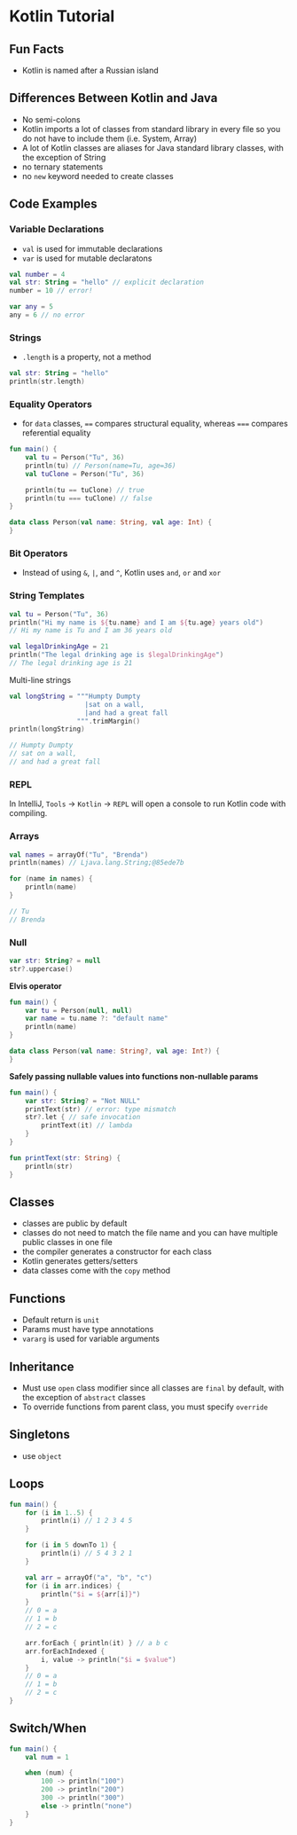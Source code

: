 # Kotlin Tutorial

## Fun Facts

-   Kotlin is named after a Russian island

## Differences Between Kotlin and Java

-   No semi-colons
-   Kotlin imports a lot of classes from standard library in every file so you do not have to include them (i.e. System, Array)
-   A lot of Kotlin classes are aliases for Java standard library classes, with the exception of String
-   no ternary statements
-   no `new` keyword needed to create classes

## Code Examples

### Variable Declarations

-   `val` is used for immutable declarations
-   `var` is used for mutable declaratons

```kt
val number = 4
val str: String = "hello" // explicit declaration
number = 10 // error!

var any = 5
any = 6 // no error
```

### Strings

-   `.length` is a property, not a method

```kt
val str: String = "hello"
println(str.length)
```

### Equality Operators

-   for `data` classes, `==` compares structural equality, whereas `===` compares referential equality

```kt
fun main() {
    val tu = Person("Tu", 36)
    println(tu) // Person(name=Tu, age=36)
    val tuClone = Person("Tu", 36)

    println(tu == tuClone) // true
    println(tu === tuClone) // false
}

data class Person(val name: String, val age: Int) {
}
```

### Bit Operators

-   Instead of using `&`, `|`, and `^`, Kotlin uses `and`, `or` and `xor`

### String Templates

```kt
val tu = Person("Tu", 36)
println("Hi my name is ${tu.name} and I am ${tu.age} years old")
// Hi my name is Tu and I am 36 years old

val legalDrinkingAge = 21
println("The legal drinking age is $legalDrinkingAge")
// The legal drinking age is 21
```

Multi-line strings

```kt
val longString = """Humpty Dumpty
                   |sat on a wall,
                   |and had a great fall
                 """.trimMargin()
println(longString)

// Humpty Dumpty
// sat on a wall,
// and had a great fall
```

### REPL

In IntelliJ, `Tools` -> `Kotlin` -> `REPL` will open a console to run Kotlin code with compiling.

### Arrays

```kt
val names = arrayOf("Tu", "Brenda")
println(names) // Ljava.lang.String;@85ede7b

for (name in names) {
    println(name)
}

// Tu
// Brenda
```

### Null

```kt
var str: String? = null
str?.uppercase()
```

**Elvis operator**

```kt
fun main() {
    var tu = Person(null, null)
    var name = tu.name ?: "default name"
    println(name)
}

data class Person(val name: String?, val age: Int?) {
}
```

**Safely passing nullable values into functions non-nullable params**

```kt
fun main() {
    var str: String? = "Not NULL"
    printText(str) // error: type mismatch
    str?.let { // safe invocation
        printText(it) // lambda
    }
}

fun printText(str: String) {
    println(str)
}
```

## Classes

- classes are public by default
- classes do not need to match the file name and you can have multiple public classes in one file
- the compiler generates a constructor for each class
- Kotlin generates getters/setters
- data classes come with the `copy` method

## Functions

- Default return is `unit`
- Params must have type annotations
- `vararg` is used for variable arguments

## Inheritance

- Must use `open` class modifier since all classes are `final` by default, with the exception of `abstract` classes
- To override functions from parent class, you must specify `override`


## Singletons

- use `object`

## Loops

```kt
fun main() {
    for (i in 1..5) {
        println(i) // 1 2 3 4 5
    }

    for (i in 5 downTo 1) {
        println(i) // 5 4 3 2 1
    }

    val arr = arrayOf("a", "b", "c")
    for (i in arr.indices) {
        println("$i = ${arr[i]}")
    }
    // 0 = a
    // 1 = b
    // 2 = c

    arr.forEach { println(it) } // a b c
    arr.forEachIndexed {
        i, value -> println("$i = $value")
    }
    // 0 = a
    // 1 = b
    // 2 = c
}
```

## Switch/When

```kt
fun main() {
    val num = 1

    when (num) {
        100 -> println("100")
        200 -> println("200")
        300 -> println("300")
        else -> println("none")
    }
}
```